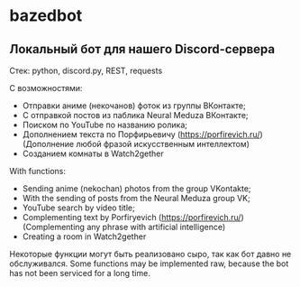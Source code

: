 # bazedbot

<h2>Локальный бот для нашего Discord-сервера</h2>

Стек: python, discord.py, REST, requests

С возможностями:

- Отправки аниме (некочанов) фоток из группы ВКонтакте;
- С отправкой постов из паблика Neural Meduza ВКонтакте;
- Поиском по YouTube по названию ролика;
- Дополнением текста по Порфирьевичу (https://porfirevich.ru/)
(Дополнение любой фразой искусственным интеллектом)
- Созданием комнаты в Watch2gether

With functions:

- Sending anime (nekochan) photos from the group VKontakte;
- With the sending of posts from the Neural Meduza group VK;
- YouTube search by video title;
- Complementing text by Porfiryevich (https://porfirevich.ru/)
(Complementing any phrase with artificial intelligence)
- Creating a room in Watch2gether

Некоторые функции могут быть реализовано сыро, так как бот давно не обслуживался.
Some functions may be implemented raw, because the bot has not been serviced for a long time.
